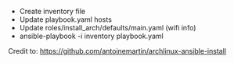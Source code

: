 * Create inventory file
* Update playbook.yaml hosts
* Update roles/install_arch/defaults/main.yaml (wifi info)
* ansible-playbook -i inventory playbook.yaml

Credit to: https://github.com/antoinemartin/archlinux-ansible-install
